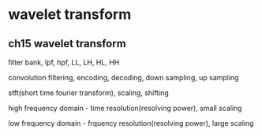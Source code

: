 # wavelet transform

## ch15 wavelet transform

filter bank, lpf, hpf, LL, LH, HL, HH

convolution filtering, encoding, decoding, down sampling, up sampling

stft(short time fourier transform), scaling, shifting

high frequency domain - time resolution(resolving power), small scaling

low frequency domain - frquency resolution(resolving power), large scaling
